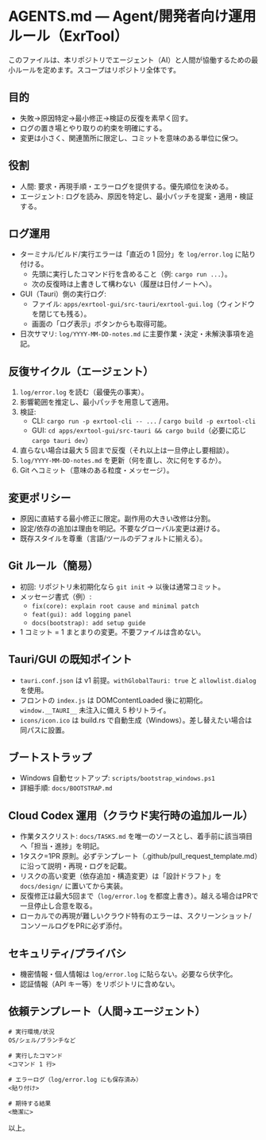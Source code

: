 # AGENTS.md — Agent/開発者向け運用ルール（ExrTool）

このファイルは、本リポジトリでエージェント（AI）と人間が協働するための最小ルールを定めます。スコープはリポジトリ全体です。

## 目的
- 失敗→原因特定→最小修正→検証の反復を素早く回す。
- ログの置き場とやり取りの約束を明確にする。
- 変更は小さく、関連箇所に限定し、コミットを意味のある単位に保つ。

## 役割
- 人間: 要求・再現手順・エラーログを提供する。優先順位を決める。
- エージェント: ログを読み、原因を特定し、最小パッチを提案・適用・検証する。

## ログ運用
- ターミナル/ビルド/実行エラーは「直近の 1 回分」を `log/error.log` に貼り付ける。
  - 先頭に実行したコマンド行を含めること（例: `cargo run ...`）。
  - 次の反復時は上書きして構わない（履歴は日付ノートへ）。
- GUI（Tauri）側の実行ログ:
  - ファイル: `apps/exrtool-gui/src-tauri/exrtool-gui.log`（ウィンドウを閉じても残る）。
  - 画面の「ログ表示」ボタンからも取得可能。
- 日次サマリ: `log/YYYY-MM-DD-notes.md` に主要作業・決定・未解決事項を追記。

## 反復サイクル（エージェント）
1) `log/error.log` を読む（最優先の事実）。
2) 影響範囲を推定し、最小パッチを用意して適用。
3) 検証:
   - CLI: `cargo run -p exrtool-cli -- ...` / `cargo build -p exrtool-cli`
   - GUI: `cd apps/exrtool-gui/src-tauri && cargo build`（必要に応じ `cargo tauri dev`）
4) 直らない場合は最大 5 回まで反復（それ以上は一旦停止し要相談）。
5) `log/YYYY-MM-DD-notes.md` を更新（何を直し、次に何をするか）。
6) Git へコミット（意味のある粒度・メッセージ）。

## 変更ポリシー
- 原因に直結する最小修正に限定。副作用の大きい改修は分割。
- 設定/依存の追加は理由を明記。不要なグローバル変更は避ける。
- 既存スタイルを尊重（言語/ツールのデフォルトに揃える）。

## Git ルール（簡易）
- 初回: リポジトリ未初期化なら `git init` → 以後は通常コミット。
- メッセージ書式（例）:
  - `fix(core): explain root cause and minimal patch`
  - `feat(gui): add logging panel`
  - `docs(bootstrap): add setup guide`
- 1 コミット = 1 まとまりの変更。不要ファイルは含めない。

## Tauri/GUI の既知ポイント
- `tauri.conf.json` は v1 前提。`withGlobalTauri: true` と `allowlist.dialog` を使用。
- フロントの `index.js` は DOMContentLoaded 後に初期化。`window.__TAURI__` 未注入に備え 5 秒リトライ。
- `icons/icon.ico` は build.rs で自動生成（Windows）。差し替えたい場合は同パスに設置。

## ブートストラップ
- Windows 自動セットアップ: `scripts/bootstrap_windows.ps1`
- 詳細手順: `docs/BOOTSTRAP.md`

## Cloud Codex 運用（クラウド実行時の追加ルール）
- 作業タスクリスト: `docs/TASKS.md` を唯一のソースとし、着手前に該当項目へ「担当・進捗」を明記。
- 1タスク=1PR 原則。必ずテンプレート（.github/pull_request_template.md）に沿って説明・再現・ログを記載。
- リスクの高い変更（依存追加・構造変更）は「設計ドラフト」を `docs/design/` に置いてから実装。
- 反復修正は最大5回まで（`log/error.log` を都度上書き）。越える場合はPRで一旦停止し合意を取る。
- ローカルでの再現が難しいクラウド特有のエラーは、スクリーンショット/コンソールログをPRに必ず添付。

## セキュリティ/プライバシ
- 機密情報・個人情報は `log/error.log` に貼らない。必要なら伏字化。
- 認証情報（API キー等）をリポジトリに含めない。

## 依頼テンプレート（人間→エージェント）
```
# 実行環境/状況
OS/シェル/ブランチなど

# 実行したコマンド
<コマンド 1 行>

# エラーログ（log/error.log にも保存済み）
<貼り付け>

# 期待する結果
<簡潔に>
```

以上。
